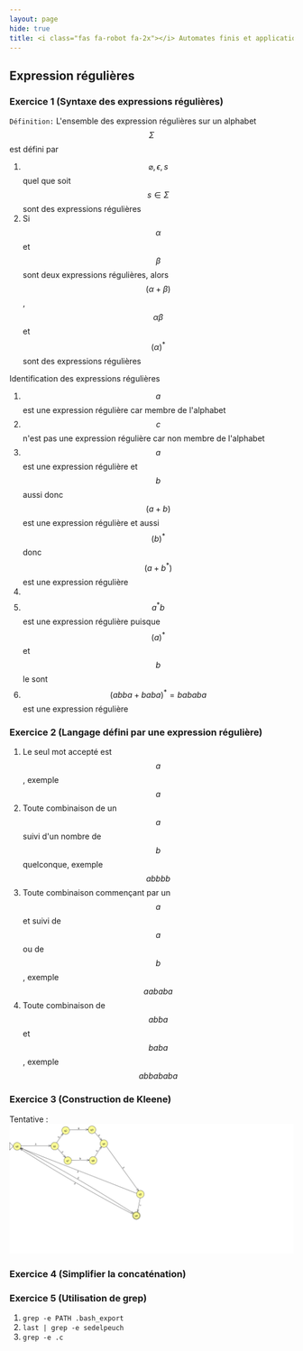 ```yaml
---
layout: page
hide: true
title: <i class="fas fa-robot fa-2x"></i> Automates finis et application - TD2 
---
```

<script type="text/javascript" async
  src="https://cdn.mathjax.org/mathjax/latest/MathJax.js?config=TeX-MML-AM_CHTML">
</script>

##  <i class="fas fa-robot"></i> Expression régulières

### Exercice 1 (Syntaxe des expressions régulières)

`Définition:` L'ensemble des expression régulières sur un alphabet $$\Sigma$$
est défini par 
1. $$\varnothing, \epsilon, s$$ quel que soit $$s \in \Sigma$$ sont des
   expressions régulières
2. Si $$\alpha$$ et $$\beta$$ sont deux expressions régulières, alors
   $$(\alpha+\beta)$$, $$\alpha\beta$$ et $$(\alpha)^\ast$$ sont des expressions
   régulières
  
Identification des expressions régulières 

1. $$a$$ est une expression régulière car membre de l'alphabet
2. $$c$$ n'est pas une expression régulière car non membre de l'alphabet
3. $$a$$ est une expression régulière et $$b$$ aussi donc $$(a+b)$$ est une
   expression régulière et aussi $$(b)^\ast$$ donc $$(a+b^\ast)$$ est une
   expression régulière
4. 
5. $$a^\ast b$$ est une expression régulière puisque $$(a)^\ast$$ et $$b$$ le
   sont
6. $$(abba+baba)^\ast=bababa$$ est une expression régulière

### Exercice 2 (Langage défini par une expression régulière)

1. Le seul mot accepté est $$a$$ , exemple $$a$$
2. Toute combinaison de un $$a$$ suivi d'un nombre de $$b$$ quelconque, exemple
   $$abbbb$$
3. Toute combinaison commençant par un $$a$$ et suivi de $$a$$ ou de $$b$$,
   exemple $$aababa$$
4. Toute combinaison de $$abba$$ et $$baba$$, exemple $$abbababa$$

### Exercice 3 (Construction de Kleene)

Tentative : 
![2.3](/assets/images/automates/2.3.png)

### Exercice 4 (Simplifier la concaténation)

### Exercice 5 (Utilisation de grep)
1. `grep -e PATH .bash_export`
2. `last | grep -e sedelpeuch`
3. `grep -e .c`

